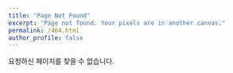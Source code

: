 ```yaml
---
title: "Page Not Found"
excerpt: "Page not found. Your pixels are in another canvas."
permalink: /404.html
author_profile: false
---
```


요청하신 페이지를 찾을 수 없습니다.

<script>
  var GOOG_FIXURL_LANG = 'en';
  var GOOG_FIXURL_SITE = "https://leejieun1121.github.io"
</script>
<script src="https://linkhelp.clients.google.com/tbproxy/lh/wm/fixurl.js">
</script>
